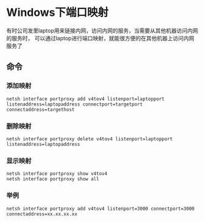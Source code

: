 # Windows下端口映射

有时公司发里laptop用来链接内网，访问内网的服务，当需要从其他机器访问内网的服务时，
可以通过laptop进行端口映射，就能很方便的在其他机器上访问内网服务了

## 命令

### 添加映射

    netsh interface portproxy add v4tov4 listenport=laptopport listenaddress=laptopaddress connectport=targetport connectaddress=targethost

### 删除映射

    netsh interface portproxy delete v4tov4 listenport=laptopport listenaddress=laptopaddress

### 显示映射

    netsh interface portproxy show v4tov4
    netsh interface portproxy show all

### 举例
    netsh interface portproxy add v4tov4 listenport=3000 connectport=3000 connectaddress=xx.xx.xx.xx
